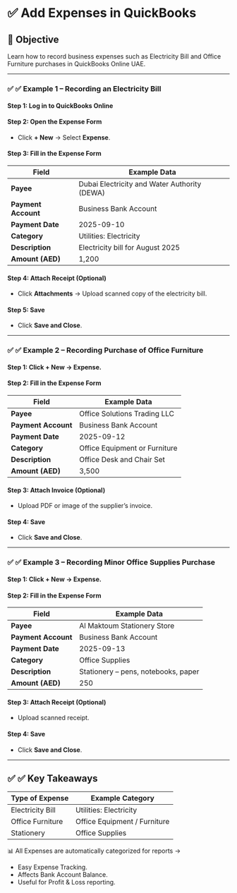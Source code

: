 # ✅ Add Expenses in QuickBooks

## 🎯 **Objective**

Learn how to record business expenses such as Electricity Bill and Office Furniture purchases in QuickBooks Online UAE.

---

### ✅ ✅ Example 1 – Recording an Electricity Bill

#### Step 1: Log in to QuickBooks Online

#### Step 2: Open the Expense Form

* Click **+ New** → Select **Expense**.

#### Step 3: Fill in the Expense Form

| Field               | Example Data                                 |
| ------------------- | -------------------------------------------- |
| **Payee**           | Dubai Electricity and Water Authority (DEWA) |
| **Payment Account** | Business Bank Account                        |
| **Payment Date**    | 2025-09-10                                   |
| **Category**        | Utilities: Electricity                       |
| **Description**     | Electricity bill for August 2025             |
| **Amount (AED)**    | 1,200                                        |

#### Step 4: Attach Receipt (Optional)

* Click **Attachments** → Upload scanned copy of the electricity bill.

#### Step 5: Save

* Click **Save and Close**.

---

### ✅ ✅ Example 2 – Recording Purchase of Office Furniture

#### Step 1: Click **+ New → Expense**.

#### Step 2: Fill in the Expense Form

| Field               | Example Data                  |
| ------------------- | ----------------------------- |
| **Payee**           | Office Solutions Trading LLC  |
| **Payment Account** | Business Bank Account         |
| **Payment Date**    | 2025-09-12                    |
| **Category**        | Office Equipment or Furniture |
| **Description**     | Office Desk and Chair Set     |
| **Amount (AED)**    | 3,500                         |

#### Step 3: Attach Invoice (Optional)

* Upload PDF or image of the supplier’s invoice.

#### Step 4: Save

* Click **Save and Close**.

---

### ✅ ✅ Example 3 – Recording Minor Office Supplies Purchase

#### Step 1: Click **+ New → Expense**.

#### Step 2: Fill in the Expense Form

| Field               | Example Data                        |
| ------------------- | ----------------------------------- |
| **Payee**           | Al Maktoum Stationery Store         |
| **Payment Account** | Business Bank Account               |
| **Payment Date**    | 2025-09-13                          |
| **Category**        | Office Supplies                     |
| **Description**     | Stationery – pens, notebooks, paper |
| **Amount (AED)**    | 250                                 |

#### Step 3: Attach Receipt (Optional)

* Upload scanned receipt.

#### Step 4: Save

* Click **Save and Close**.

---

## ✅ ✅ Key Takeaways

| Type of Expense  | Example Category             |
| ---------------- | ---------------------------- |
| Electricity Bill | Utilities: Electricity       |
| Office Furniture | Office Equipment / Furniture |
| Stationery       | Office Supplies              |

📊 All Expenses are automatically categorized for reports →

* Easy Expense Tracking.
* Affects Bank Account Balance.
* Useful for Profit & Loss reporting.